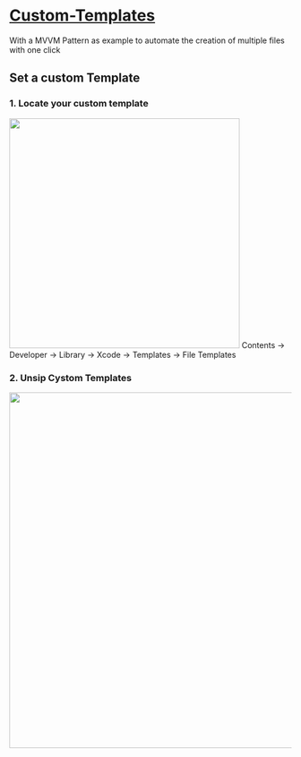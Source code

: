 # [Custom-Templates](https://simaspavlos.medium.com/create-custom-templates-for-xcode-6ab337403d20)
With a MVVM Pattern as example to automate the creation of multiple files with one click


## Set a custom Template
### 1. Locate your custom template 
<img width="411" src="https://user-images.githubusercontent.com/47273077/157776558-354198ff-ae12-48e6-bcc1-91837f66c94f.png">
Contents -> Developer -> Library -> Xcode -> Templates -> File Templates

### 2. Unsip Cystom Templates
<img width="636" src="https://user-images.githubusercontent.com/47273077/157776777-10cbe014-128c-4f93-a491-747a7583d7f7.png">
